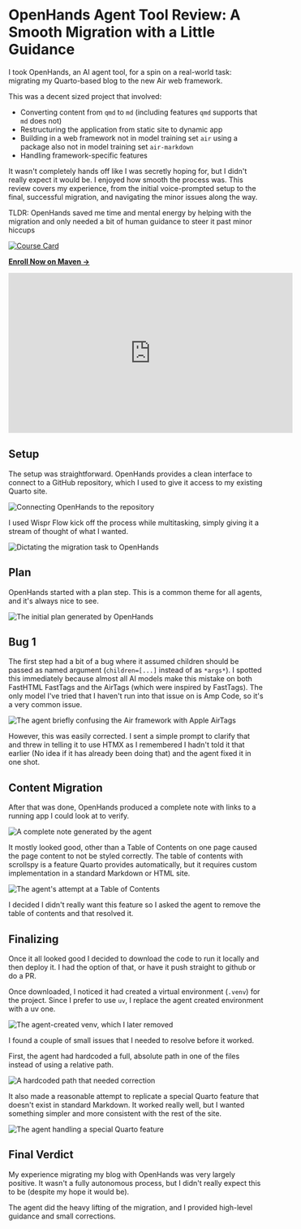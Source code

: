 # OpenHands Agent Tool Review: A Smooth Migration with a Little Guidance

I took OpenHands, an AI agent tool, for a spin on a real-world task: migrating my Quarto-based blog to the new Air web framework.

This was a decent sized project that involved:

- Converting content from `qmd` to `md` (including features `qmd` supports that `md` does not)
- Restructuring the application from static site to dynamic app
- Building in a web framework not in model training set `air` using a package also not in model training set `air-markdown`
- Handling framework-specific features

It wasn't completely hands off like I was secretly hoping for, but I didn't really expect it would be.  I enjoyed how smooth the process was.  This review covers my experience, from the initial voice-prompted setup to the final, successful migration, and navigating the minor issues along the way.

TLDR: OpenHands saved me time and mental energy by helping with the migration and only needed a bit of human guidance to steer it past minor hiccups

[![Course Card](../static/CourseCard.jpg)](https://maven.com/kentro/context-engineering-for-coding?promoCode=ISAAC)

[**Enroll Now on Maven →**](https://maven.com/kentro/context-engineering-for-coding?promoCode=ISAAC)

<iframe width="560" height="315" src="https://www.youtube.com/embed/VC5zmmLk7B4" title="YouTube video player" frameborder="0" allow="accelerometer; autoplay; clipboard-write; encrypted-media; gyroscope; picture-in-picture; web-share" allowfullscreen></iframe>

## Setup

The setup was straightforward. OpenHands provides a clean interface to connect to a GitHub repository, which I used to give it access to my existing Quarto site.

![Connecting OpenHands to the repository](/static/tools-review/openhands/0_RepositoryConnect.png)

I used Wispr Flow kick off the process while multitasking, simply giving it a stream of thought of what I wanted. 

![Dictating the migration task to OpenHands](/static/tools-review/openhands/1_VibeVoiceDictation.png)

## Plan

OpenHands started with a plan step.  This is a common theme for all agents, and it's always nice to see.

![The initial plan generated by OpenHands](/static/tools-review/openhands/2_Plan.png)

## Bug 1

The first step had a bit of a bug where it assumed children should be passed as named argument (`children=[...]` instead of as `*args*`).  I spotted this immediately because almost all AI models make this mistake on both FastHTML FastTags and the AirTags (which were inspired by FastTags).  The only model I've tried that I haven't run into that issue on is Amp Code, so it's a very common issue.

![The agent briefly confusing the Air framework with Apple AirTags](/static/tools-review/openhands/3_AirTagMisunderstanding.png)

However, this was easily corrected. I sent a simple prompt to clarify that and threw in telling it to use HTMX as I remembered I hadn't told it that earlier (No idea if it has already been doing that) and the agent fixed it in one shot.

## Content Migration

After that was done, OpenHands produced a complete note with links to a running app I could look at to verify.

![A complete note generated by the agent](/static/tools-review/openhands/4_CompleteNote.png)

It mostly looked good, other than a Table of Contents on one page caused the page content to not be styled correctly. The table of contents with scrollspy is a feature Quarto provides automatically, but it requires custom implementation in a standard Markdown or HTML site.

![The agent's attempt at a Table of Contents](/static/tools-review/openhands/5_ToCBug.png)

I decided I didn't really want this feature so I asked the agent to remove the table of contents and that resolved it.

## Finalizing

Once it all looked good I decided to download the code to run it locally and then deploy it.  I had the option of that, or have it push straight to github or do a PR.

Once downloaded, I noticed it had created a virtual environment (`.venv`) for the project.  Since I prefer to use `uv`, I replace the agent created environment with a uv one.

![The agent-created venv, which I later removed](/static/tools-review/openhands/9_DeletedEnvironment.png)

I found a couple of small issues that I needed to resolve before it worked. 

First, the agent had hardcoded a full, absolute path in one of the files instead of using a relative path.

![A hardcoded path that needed correction](/static/tools-review/openhands/7_HardcodedPath.png)

It also made a reasonable attempt to replicate a special Quarto feature that doesn't exist in standard Markdown. It worked really well, but I wanted something simpler and more consistent with the rest of the site.

![The agent handling a special Quarto feature](/static/tools-review/openhands/8_SpecialQuartoFeatureHandling.png)

## Final Verdict

My experience migrating my blog with OpenHands was very largely positive. It wasn't a fully autonomous process, but I didn't really expect this to be (despite my hope it would be).

The agent did the heavy lifting of the migration, and I provided high-level guidance and small corrections.